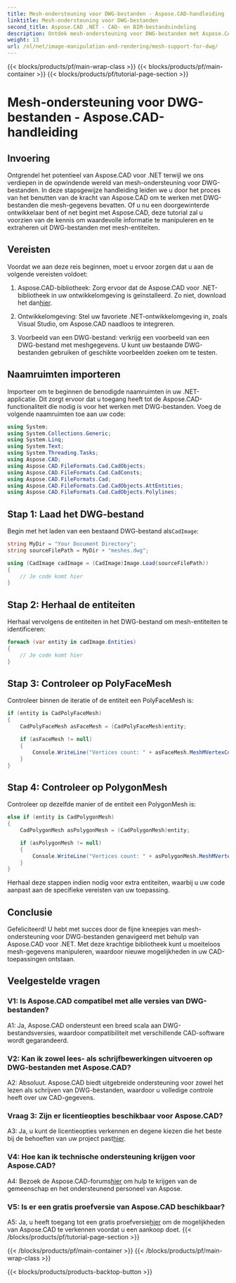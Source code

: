```yaml
---
title: Mesh-ondersteuning voor DWG-bestanden - Aspose.CAD-handleiding
linktitle: Mesh-ondersteuning voor DWG-bestanden
second_title: Aspose.CAD .NET - CAD- en BIM-bestandsindeling
description: Ontdek mesh-ondersteuning voor DWG-bestanden met Aspose.CAD voor .NET. Verbeter uw CAD-toepassingen met krachtige mesh-manipulatiemogelijkheden.
weight: 13
url: /nl/net/image-manipulation-and-rendering/mesh-support-for-dwg/
---
```


{{< blocks/products/pf/main-wrap-class >}}
{{< blocks/products/pf/main-container >}}
{{< blocks/products/pf/tutorial-page-section >}}

# Mesh-ondersteuning voor DWG-bestanden - Aspose.CAD-handleiding

## Invoering

Ontgrendel het potentieel van Aspose.CAD voor .NET terwijl we ons verdiepen in de opwindende wereld van mesh-ondersteuning voor DWG-bestanden. In deze stapsgewijze handleiding leiden we u door het proces van het benutten van de kracht van Aspose.CAD om te werken met DWG-bestanden die mesh-gegevens bevatten. Of u nu een doorgewinterde ontwikkelaar bent of net begint met Aspose.CAD, deze tutorial zal u voorzien van de kennis om waardevolle informatie te manipuleren en te extraheren uit DWG-bestanden met mesh-entiteiten.

## Vereisten

Voordat we aan deze reis beginnen, moet u ervoor zorgen dat u aan de volgende vereisten voldoet:

1.  Aspose.CAD-bibliotheek: Zorg ervoor dat de Aspose.CAD voor .NET-bibliotheek in uw ontwikkelomgeving is geïnstalleerd. Zo niet, download het dan[hier](https://releases.aspose.com/cad/net/).

2. Ontwikkelomgeving: Stel uw favoriete .NET-ontwikkelomgeving in, zoals Visual Studio, om Aspose.CAD naadloos te integreren.

3. Voorbeeld van een DWG-bestand: verkrijg een voorbeeld van een DWG-bestand met meshgegevens. U kunt uw bestaande DWG-bestanden gebruiken of geschikte voorbeelden zoeken om te testen.

## Naamruimten importeren

Importeer om te beginnen de benodigde naamruimten in uw .NET-applicatie. Dit zorgt ervoor dat u toegang heeft tot de Aspose.CAD-functionaliteit die nodig is voor het werken met DWG-bestanden. Voeg de volgende naamruimten toe aan uw code:

```csharp
using System;
using System.Collections.Generic;
using System.Linq;
using System.Text;
using System.Threading.Tasks;
using Aspose.CAD;
using Aspose.CAD.FileFormats.Cad.CadObjects;
using Aspose.CAD.FileFormats.Cad.CadConsts;
using Aspose.CAD.FileFormats.Cad;
using Aspose.CAD.FileFormats.Cad.CadObjects.AttEntities;
using Aspose.CAD.FileFormats.Cad.CadObjects.Polylines;
```

## Stap 1: Laad het DWG-bestand

 Begin met het laden van een bestaand DWG-bestand als`CadImage`:

```csharp
string MyDir = "Your Document Directory";
string sourceFilePath = MyDir + "meshes.dwg";

using (CadImage cadImage = (CadImage)Image.Load(sourceFilePath))
{
    // Je code komt hier
}
```

## Stap 2: Herhaal de entiteiten

Herhaal vervolgens de entiteiten in het DWG-bestand om mesh-entiteiten te identificeren:

```csharp
foreach (var entity in cadImage.Entities)
{
    // Je code komt hier
}
```

## Stap 3: Controleer op PolyFaceMesh

Controleer binnen de iteratie of de entiteit een PolyFaceMesh is:

```csharp
if (entity is CadPolyFaceMesh)
{
    CadPolyFaceMesh asFaceMesh = (CadPolyFaceMesh)entity;

    if (asFaceMesh != null)
    {
        Console.WriteLine("Vertices count: " + asFaceMesh.MeshMVertexCount);
    }
}
```

## Stap 4: Controleer op PolygonMesh

Controleer op dezelfde manier of de entiteit een PolygonMesh is:

```csharp
else if (entity is CadPolygonMesh)
{
    CadPolygonMesh asPolygonMesh = (CadPolygonMesh)entity;

    if (asPolygonMesh != null)
    {
        Console.WriteLine("Vertices count: " + asPolygonMesh.MeshMVertexCount);
    }
}
```

Herhaal deze stappen indien nodig voor extra entiteiten, waarbij u uw code aanpast aan de specifieke vereisten van uw toepassing.

## Conclusie

Gefeliciteerd! U hebt met succes door de fijne kneepjes van mesh-ondersteuning voor DWG-bestanden genavigeerd met behulp van Aspose.CAD voor .NET. Met deze krachtige bibliotheek kunt u moeiteloos mesh-gegevens manipuleren, waardoor nieuwe mogelijkheden in uw CAD-toepassingen ontstaan.

## Veelgestelde vragen

### V1: Is Aspose.CAD compatibel met alle versies van DWG-bestanden?

A1: Ja, Aspose.CAD ondersteunt een breed scala aan DWG-bestandsversies, waardoor compatibiliteit met verschillende CAD-software wordt gegarandeerd.

### V2: Kan ik zowel lees- als schrijfbewerkingen uitvoeren op DWG-bestanden met Aspose.CAD?

A2: Absoluut. Aspose.CAD biedt uitgebreide ondersteuning voor zowel het lezen als schrijven van DWG-bestanden, waardoor u volledige controle heeft over uw CAD-gegevens.

### Vraag 3: Zijn er licentieopties beschikbaar voor Aspose.CAD?

 A3: Ja, u kunt de licentieopties verkennen en degene kiezen die het beste bij de behoeften van uw project past[hier](https://purchase.aspose.com/buy).

### V4: Hoe kan ik technische ondersteuning krijgen voor Aspose.CAD?

 A4: Bezoek de Aspose.CAD-forums[hier](https://forum.aspose.com/c/cad/19) om hulp te krijgen van de gemeenschap en het ondersteunend personeel van Aspose.

### V5: Is er een gratis proefversie van Aspose.CAD beschikbaar?

 A5: Ja, u heeft toegang tot een gratis proefversie[hier](https://releases.aspose.com/) om de mogelijkheden van Aspose.CAD te verkennen voordat u een aankoop doet.
{{< /blocks/products/pf/tutorial-page-section >}}

{{< /blocks/products/pf/main-container >}}
{{< /blocks/products/pf/main-wrap-class >}}

{{< blocks/products/products-backtop-button >}}
